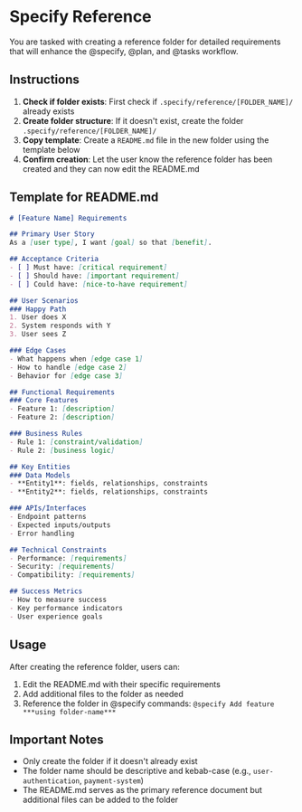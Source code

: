 # Specify Reference

You are tasked with creating a reference folder for detailed requirements that will enhance the @specify, @plan, and @tasks workflow.

## Instructions

1. **Check if folder exists**: First check if `.specify/reference/[FOLDER_NAME]/` already exists
2. **Create folder structure**: If it doesn't exist, create the folder `.specify/reference/[FOLDER_NAME]/`
3. **Copy template**: Create a `README.md` file in the new folder using the template below
4. **Confirm creation**: Let the user know the reference folder has been created and they can now edit the README.md

## Template for README.md

```markdown
# [Feature Name] Requirements

## Primary User Story
As a [user type], I want [goal] so that [benefit].

## Acceptance Criteria
- [ ] Must have: [critical requirement]
- [ ] Should have: [important requirement]  
- [ ] Could have: [nice-to-have requirement]

## User Scenarios
### Happy Path
1. User does X
2. System responds with Y
3. User sees Z

### Edge Cases
- What happens when [edge case 1]
- How to handle [edge case 2]
- Behavior for [edge case 3]

## Functional Requirements
### Core Features
- Feature 1: [description]
- Feature 2: [description]

### Business Rules
- Rule 1: [constraint/validation]
- Rule 2: [business logic]

## Key Entities
### Data Models
- **Entity1**: fields, relationships, constraints
- **Entity2**: fields, relationships, constraints

### APIs/Interfaces
- Endpoint patterns
- Expected inputs/outputs
- Error handling

## Technical Constraints
- Performance: [requirements]
- Security: [requirements]
- Compatibility: [requirements]

## Success Metrics
- How to measure success
- Key performance indicators
- User experience goals
```

## Usage
After creating the reference folder, users can:
1. Edit the README.md with their specific requirements
2. Add additional files to the folder as needed
3. Reference the folder in @specify commands: `@specify Add feature ***using folder-name***`

## Important Notes
- Only create the folder if it doesn't already exist
- The folder name should be descriptive and kebab-case (e.g., `user-authentication`, `payment-system`)
- The README.md serves as the primary reference document but additional files can be added to the folder